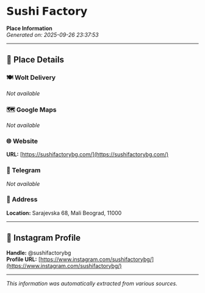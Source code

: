 # 𝗦𝘂𝘀𝗵𝗶 𝗙𝗮𝗰𝘁𝗼𝗿𝘆

**Place Information**  
*Generated on: 2025-09-26 23:37:53*

---

## 📍 Place Details

### 🍽️ Wolt Delivery
*Not available*

### 🗺️ Google Maps
*Not available*

### 🌐 Website
**URL:** [https://sushifactorybg.com/](https://sushifactorybg.com/)

### 📱 Telegram
*Not available*

### 📍 Address
**Location:** Sarajevska 68, Mali Beograd, 11000

---

## 🔗 Instagram Profile

**Handle:** @sushifactorybg  
**Profile URL:** [https://www.instagram.com/sushifactorybg/](https://www.instagram.com/sushifactorybg/)

---

*This information was automatically extracted from various sources.*
